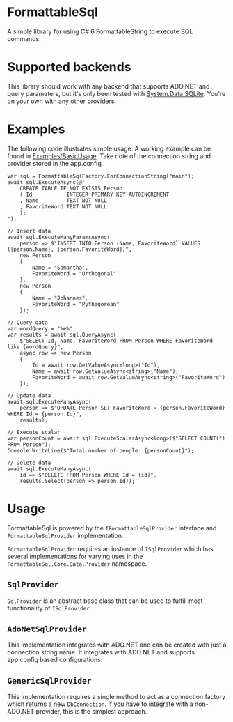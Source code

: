 # FormattableSql

A simple library for using C# 6 FormattableString to execute SQL commands.

# Supported backends

This library should work with any backend that supports ADO.NET and query parameters,
but it's only been tested with [System.Data.SQLite](https://www.nuget.org/packages/System.Data.SQLite.Core/).
You're on your own with any other providers.

# Examples

The following code illustrates simple usage.
A working example can be found in [Examples/BasicUsage](Examples/BasicUsage).
Take note of the connection string and provider stored in the app.config.

	var sql = FormattableSqlFactory.ForConnectionString("main");
	await sql.ExecuteAsync(@"
		CREATE TABLE IF NOT EXISTS Person
		( Id           INTEGER PRIMARY KEY AUTOINCREMENT
		, Name         TEXT NOT NULL
		, FavoriteWord TEXT NOT NULL
		);
	");

	// Insert data
	await sql.ExecuteManyParamsAsync(
		person => $"INSERT INTO Person (Name, FavoriteWord) VALUES ({person.Name}, {person.FavoriteWord})",
		new Person
		{
			Name = "Samantha",
			FavoriteWord = "Orthogonal"
		},
		new Person
		{
			Name = "Johannes",
			FavoriteWord = "Pythagorean"
		});

	// Query data
	var wordQuery = "%e%";
	var results = await sql.QueryAsync(
		$"SELECT Id, Name, FavoriteWord FROM Person WHERE FavoriteWord like {wordQuery}",
		async row => new Person
		{
			Id = await row.GetValueAsync<long>("Id"),
			Name = await row.GetValueAsync<string>("Name"),
			FavoriteWord = await row.GetValueAsync<string>("FavoriteWord")
		});

	// Update data
	await sql.ExecuteManyAsync(
		person => $"UPDATE Person SET FavoriteWord = {person.FavoriteWord} WHERE Id = {person.Id}",
		results);

	// Execute scalar
	var personCount = await sql.ExecuteScalarAsync<long>($"SELECT COUNT(*) FROM Person");
	Console.WriteLine($"Total number of people: {personCount}");

	// Delete data
	await sql.ExecuteManyAsync(
		id => $"DELETE FROM Person WHERE Id = {id}",
		results.Select(person => person.Id));

# Usage

FormattableSql is powered by the `IFormattableSqlProvider` interface
and `FormattableSqlProvider` implementation.

`FormattableSqlProvider` requires an instance of `ISqlProvider`
which has several implementations for varying uses in the
`FormattableSql.Core.Data.Provider` namespace.

## `SqlProvider`

`SqlProvider` is an abstract base class that can be used to fulfill
most functionality of `ISqlProvider`.

## `AdoNetSqlProvider`

This implementation integrates with ADO.NET and can be created
with just a connection string name.
It integrates with ADO.NET and supports app.config based configurations.

## `GenericSqlProvider`

This implementation requires a single method to act as a connection factory
which returns a new `DbConnection`. If you have to integrate with
a non-ADO.NET provider, this is the simplest approach.
